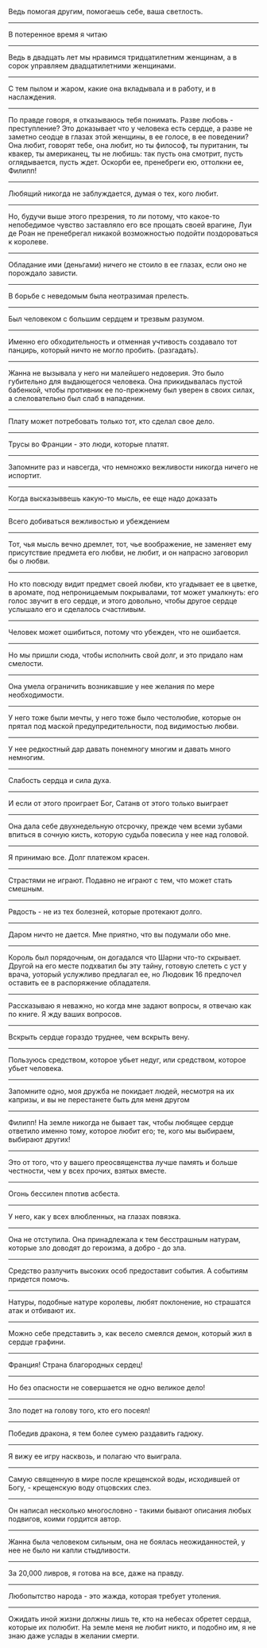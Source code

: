 Ведь помогая другим, помогаешь себе, ваша светлость.
***
В потеренное время я читаю
***
Ведь в двадцать лет мы нравимся тридцатилетним женщинам, а в сорок управляем двадцатилетними женщинами.
***
С тем пылом и жаром, какие она вкладывала и в работу, и в наслаждения.
***
По правде говоря, я отказываюсь тебя понимать. Разве любовь - преступление? Это доказывает что у человека есть сердце, а разве не заметно сеодце в глазах этой женщины, в ее голосе, в ее поведении? Она любит, говорят тебе, она любит, но ты философ, ты пуританин, ты квакер, ты американец, ты не любишь: так пусть она смотрит, пусть оглядывается, пусть ждет. Оскорби ее, пренебреги ею, оттолкни ее, Филипп!
***
Любящий никогда не заблуждается, думая о тех, кого любит. 
***
Но, будучи выше этого презрения, то ли потому, что какое-то непобедимое чувство заставляло его все прощать своей врагине, Луи де Роан не пренебрегал никакой возможностью подойти поздороваться к королеве.
***
Обладание ими (деньгами) ничего не стоило в ее глазах, если оно не порождало зависти.
***
В борьбе с неведомым была неотразимая прелесть.
***
Был человеком с большим сердцем и трезвым разумом.
***
Именно его обходительность и отменная учтивость создавало тот панцирь, который ничто не могло пробить. (разгадать).
***
Жанна не вызывала у него ни малейшего недоверия. Это было губительно для выдающегося человека. 
Она прикидывалась пустой бабенкой, чтобы противник ее по-прежнему был уверен в своих силах, а слеловательно был слаб в нападении.
***
Плату может потребовать только тот, кто сделал свое дело. 
***
Трусы во Франции - это люди, которые платят.
***
Запомните раз и навсегда, что немножко вежливости никогда ничего не испортит.
***
Когда высказыввешь какую-то мысль, ее еще надо доказать
***
Всего добиваться вежливостью и убеждением
***
Тот, чья мысль вечно дремлет, тот, чье воображение, не заменяет ему присутствие предмета его любви, не любит, и он напрасно заговорил бы о любви.
***
Но кто повсюду видит предмет своей любви, кто угадывает ее в цветке, в аромате, под непроницаемым покрывалами, тот может умалкнуть: его голос звучит в его сердце, и этого довольно, чтобы другое сердце услышало его и сделалось счастливым.
***
Человек может ошибиться, потому что убежден, что не ошибается.
***
Но мы пришли сюда, чтобы исполнить свой долг, и это придало нам смелости.
***
Она умела ограничить возникавшие у нее желания по мере необходимости.
***
У него тоже были мечты, у него тоже было честолюбие, которые он прятал под маской предупредительности, под видимостью любви.
***
У нее редкостный дар давать понемногу многим и давать много немногим.
***
Слабость сердца и сила духа.
***
И если от этого проиграет Бог, Сатанв от этого только выиграет
***
Она дала себе двухнедельную отсрочку, прежде чем всеми зубами впиться в сочную кисть, которую судьба повесила у нее над головой.
***
Я принимаю все. Долг платежом красен.
***
Страстями не играют. Подавно не играют с тем, что может стать смешным.
***
Рвдость - не из тех болезней, которые протекают долго.
***
Даром ничто не дается. Мне приятно, что вы подумали обо мне.
***
Король был порядочным, он догадался что Шарни что-то скрывает. Другой на его месте подхватил бы эту тайну, готовую слететь с уст у врача, уоторый услужливо предлагал ее, но Людовик 16 предпочел оставить ее в распоряжение обладателя.
***
Рассказываю я неважно, но когда мне задают вопросы, я отвечаю как по книге. Я жду ваших вопросов.
***
Вскрыть сердце гораздо труднее, чем вскрыть вену.
***
Пользуюсь средством, которое убьет недуг, или средством, которое убьет человека.
***
Запомните одно, моя дружба не покидает людей, несмотря на их капризы, и вы не перестанете быть для меня другом 
***
Филипп! На земле никогда не бывает так, чтобы любящее сердце ответило именно тому, которое любит его; те, кого мы выбираем, выбирают других!
***
Это от того, что у вашего преосвященства лучше память и больше честности, чем у всех прочих, взятых вместе.
***
Огонь бессилен ппотив асбеста.
***
У него, как у всех влюбленных, на глазах повязка.
***
Она не отступила. Она принадлежала к тем бесстрашным натурам, которые зло доводят до героизма, а добро - до зла. 
***
Средство разлучить высоких особ предоставит события. А событиям придется помочь.
***
Натуры, подобные натуре королевы, любят поклонение, но страшатся атак и отбивают их.
***
Можно себе представить э, как весело смеялся демон, который жил в сердце графини.
***
Франция! Страна благородных сердец!
***
Но без опасности не совершается не одно великое дело!
***
Зло подет на голову того, кто его посеял!
***
Победив дракона, я тем более сумею раздавить гадюку.
***
Я вижу ее игру насквозь, и полагаю что выиграла.
***
Самую священную в мире после крещенской воды, исходившей от Богу, - крещенскую воду отцовских слез.
***
Он написал несколько многословно - такими бывают описания любых подвигов, коими гордится автор.
***
Жанна была человеком сильным, она не боялась неожиданностей, у нее не было ни капли стыдливости.
***
За 20,000 ливров, я готова на все, даже на правду.
***
Любопытство народа - это жажда, которая требует утоления.
***
Ожидать иной жизни должны лишь те, кто на небесах обретет сердца, которые их полюбит. На земле меня не любит никто, и подобно им, я не знаю даже услады в желании смерти.
